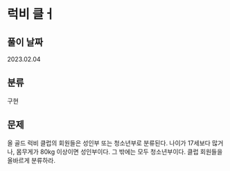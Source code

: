 # 럭비 클ㅓ

## 풀이 날짜
2023.02.04

## 분류
구현

## 문제
올 골드 럭비 클럽의 회원들은 성인부 또는 청소년부로 분류된다.
나이가 17세보다 많거나, 몸무게가 80kg 이상이면 성인부이다. 그 밖에는 모두 청소년부이다. 클럽 회원들을 올바르게 분류하라.